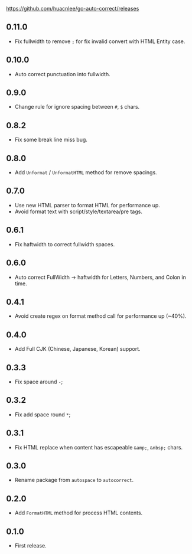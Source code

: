 https://github.com/huacnlee/go-auto-correct/releases

## 0.11.0

- Fix fullwidth to remove `;` for fix invalid convert with HTML Entity case.

## 0.10.0

- Auto correct punctuation into fullwidth.

## 0.9.0

- Change rule for ignore spacing between `#`, `$` chars.

## 0.8.2

- Fix some break line miss bug.

## 0.8.0

- Add `Unformat` / `UnformatHTML` method for remove spacings.

## 0.7.0

- Use new HTML parser to format HTML for performance up.
- Avoid format text with script/style/textarea/pre tags.

## 0.6.1

- Fix haftwidth to correct fullwidth spaces.

## 0.6.0

- Auto correct FullWidth -> haftwidth for Letters, Numbers, and Colon in time.

## 0.4.1

- Avoid create regex on format method call for performance up (~40%).

## 0.4.0

- Add Full CJK (Chinese, Japanese, Korean) support.

## 0.3.3

- Fix space around `-`;

## 0.3.2

- Fix add space round `*`;

## 0.3.1

- Fix HTML replace when content has escapeable `&amp;`, `&nbsp;` chars.

## 0.3.0

- Rename package from `autospace` to `autocorrect`.

## 0.2.0

- Add `FormatHTML` method for process HTML contents.

## 0.1.0

- First release.
